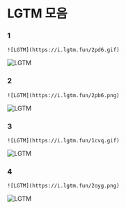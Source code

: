 # LGTM 모음

### 1
```
![LGTM](https://i.lgtm.fun/2pd6.gif)
```
![LGTM](https://i.lgtm.fun/2pd6.gif)

### 2
```
![LGTM](https://i.lgtm.fun/2pb6.png)
```
![LGTM](https://i.lgtm.fun/2pb6.png)

### 3
```
![LGTM](https://i.lgtm.fun/1cvq.gif)
```
![LGTM](https://i.lgtm.fun/1cvq.gif)

### 4
```
![LGTM](https://i.lgtm.fun/2oyg.png)
```
![LGTM](https://i.lgtm.fun/2oyg.png)
